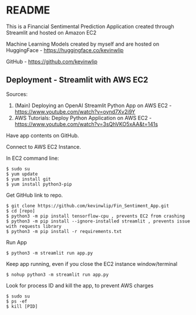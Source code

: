 
README
======

This is a Financial Sentimental Prediction Application created through 
Streamlit and hosted on Amazon EC2

Machine Learning Models created by myself and are hosted on
HuggingFace - https://huggingface.co/kevinwlip

GitHub - https://github.com/kevinwlip


Deployment - Streamlit with AWS EC2
-----------------------------------

Sources:
1. (Main) Deploying an OpenAI Streamlit Python App on AWS EC2 - https://www.youtube.com/watch?v=oynd7Xv2i9Y
2. AWS Tutorials: Deploy Python Application on AWS EC2 - https://www.youtube.com/watch?v=3sQhVKO5xAA&t=141s


Have app contents on GitHub.

Connect to AWS EC2 Instance.

In EC2 command line:

```
$ sudo su
$ yum update
$ yum install git
$ yum install python3-pip
```

Get GitHub link to repo.
```
$ git clone https://github.com/kevinwlip/Fin_Sentiment_App.git
$ cd [repo]
$ python3 -m pip install tensorflow-cpu , prevents EC2 from crashing
$ python3 -m pip install --ignore-installed streamlit , prevents issue with requests library
$ python3 -m pip install -r requirements.txt
```

Run App

`$ python3 -m streamlit run app.py`

Keep app running, even if you close the EC2 instance window/terminal

`$ nohup python3 -m streamlit run app.py`

Look for process ID and kill the app, to prevent AWS charges
```
$ sudo su
$ ps -ef
$ kill [PID]
```